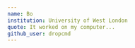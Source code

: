 ```yaml
---
name: Bo
institution: University of West London
quote: It worked on my computer...
github_user: dropcmd
---
```

